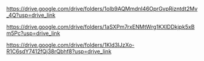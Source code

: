 https://drive.google.com/drive/folders/1oIb9AQMmdnI46OprGvpRizntdt2Mv_4Q?usp=drive_link


https://drive.google.com/drive/folders/1aSXPm7rxENMtWrg1KXlDDkjpk5xBm5Pc?usp=drive_link

https://drive.google.com/drive/folders/1Kld3IJzXo-R1C6sdY7412fQj38rQbhf8?usp=drive_link